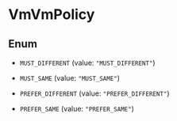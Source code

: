 

# VmVmPolicy

## Enum


* `MUST_DIFFERENT` (value: `"MUST_DIFFERENT"`)

* `MUST_SAME` (value: `"MUST_SAME"`)

* `PREFER_DIFFERENT` (value: `"PREFER_DIFFERENT"`)

* `PREFER_SAME` (value: `"PREFER_SAME"`)



